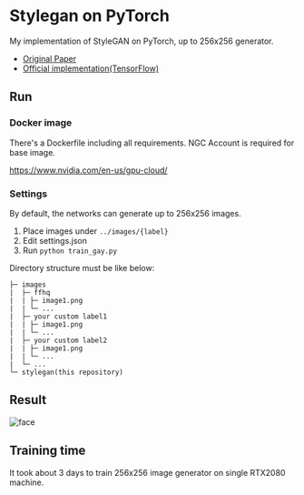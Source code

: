 # Stylegan on PyTorch

My implementation of StyleGAN on PyTorch, up to 256x256 generator.

- [Original Paper](https://arxiv.org/abs/1812.04948)
- [Official implementation(TensorFlow)](https://github.com/NVlabs/stylegan)

## Run

### Docker image
There's a Dockerfile including all requirements.
NGC Account is required for base image.

https://www.nvidia.com/en-us/gpu-cloud/

### Settings

By default, the networks can generate up to 256x256 images.

1. Place images under `../images/{label}`
1. Edit settings.json
1. Run `python train_gay.py`

Directory structure must be like below:

```
├─ images
|  ├─ ffhq
|  | ├─ image1.png
|  | └─ ...
|  ├─ your custom label1
|  | ├─ image1.png
|  | └─ ...
|  ├─ your custom label2
|  | ├─ image1.png
|  | └─ ...
|  └─ ...
└─ stylegan(this repository)

```

## Result

![face](https://user-images.githubusercontent.com/12446914/56738130-f12cfc00-67a6-11e9-93ea-95abd08d5418.png)

## Training time

It took about 3 days to train 256x256 image generator on single RTX2080 machine.
